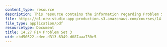 ```yaml
---
content_type: resource
description: This resource contains the information regarding Problem Set 3.
file: https://ol-ocw-studio-app-production.s3.amazonaws.com/courses/14-27-economics-and-e-commerce-fall-2014/cbd50522cdeed3136349d087aaa730c5_MIT14_27F14_pset3.pdf
file_type: application/pdf
resourcetype: Document
title: 14.27 F14 Problem Set 3
uid: cbd50522-cdee-d313-6349-d087aaa730c5
---
```

